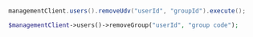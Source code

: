 ```python

```

```csharp

```

```java
managementClient.users().removeUdv("userId", "groupId").execute();
```

```php
$managementClient->users()->removeGroup("userId", "group code");
```
